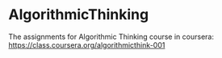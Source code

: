 AlgorithmicThinking
===================

The assignments for Algorithmic Thinking course in coursera: https://class.coursera.org/algorithmicthink-001
